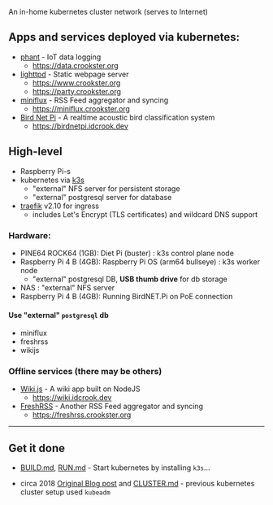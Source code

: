 An in-home kubernetes cluster network (serves to Internet)

## Apps and services deployed via kubernetes:

-	[phant](https://hub.docker.com/r/dpcrook/phant_server-docker) - IoT data logging
	-	https://data.crookster.org
-	[lighttpd](https://hub.docker.com/r/dpcrook/alpine-lighttpd-static) - Static webpage server
	-	https://www.crookster.org
	-   https://party.crookster.org
-	[miniflux](https://hub.docker.com/r/miniflux/miniflux) - RSS Feed aggregator and syncing
	-	https://miniflux.crookster.org
-   [Bird Net Pi](https://github.com/mcguirepr89/BirdNET-Pi) - A realtime acoustic bird classification system
	-   https://birdnetpi.idcrook.dev

## High-level

-	Raspberry Pi-s
-	kubernetes via [k3s](https://k3s.io)
	-	"external" NFS server for persistent storage
	-	"external" postgresql server for database
-	[traefik](https://github.com/containous/traefik) v2.10 for ingress
	-	includes Let's Encrypt (TLS certificates) and wildcard DNS support

### Hardware:

-	PINE64 ROCK64 (1GB): Diet Pi (buster) : k3s control plane node
-	Raspberry Pi 4 B (4GB): Raspberry Pi OS (arm64 bullseye) : k3s worker node
	- "external" postgresql DB, **USB thumb drive** for db storage
-	NAS : "external" NFS server
-   Raspberry Pi 4 B (4GB): Running BirdNET.Pi on PoE connection

#### Use "external" `postgresql` db

-	miniflux
-	freshrss
-	wikijs


### Offline services (there may be others)

-	[Wiki.js](https://hub.docker.com/r/requarks/wiki) - A wiki app built on NodeJS
	-	https://wiki.idcrook.dev
-	[FreshRSS](https://hub.docker.com/r/freshrss/freshrss) - Another RSS Feed aggregator and syncing
	-	https://freshrss.crookster.org


-----

Get it done
-----------

-	[BUILD.md](BUILD.md), [RUN.md](RUN.md) - Start kubernetes by installing `k3s`...

-	circa 2018 [Original Blog post](https://idcrook.github.io/Kubernetes-Ubuntu-18.04-Bare-Metal-Single-Host/) and [CLUSTER.md](.archive/CLUSTER.md) - previous kubernetes cluster setup used `kubeadm`
